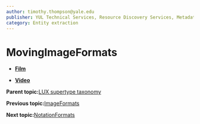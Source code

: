 ```yaml
---
author: timothy.thompson@yale.edu
publisher: YUL Technical Services, Resource Discovery Services, Metadata Services Unit
category: Entity extraction
---
```


# MovingImageFormats

-   **[Film](../../concepts/supertypes/film.md)**  

-   **[Video](../../concepts/supertypes/video.md)**  


**Parent topic:**[LUX supertype taxonomy](../../concepts/supertypes/supertypes.md)

**Previous topic:**[ImageFormats](../../concepts/supertypes/imageformats.md)

**Next topic:**[NotationFormats](../../concepts/supertypes/notationformats.md)

